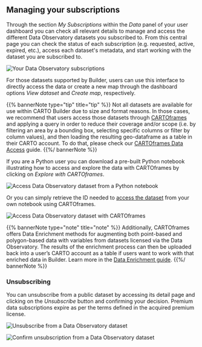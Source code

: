 ## Managing your subscriptions

Through the section *My Subscriptions* within the *Data* panel of your user dashboard you can check all relevant details to manage and access the different Data Observatory datasets you subscribed to. From this central page you can check the status of each subscription (e.g. requested, active, expired, etc.), access each dataset's metadata, and start working with the dataset you are subscribed to.

![Your Data Observatory subscriptions](/img/data-observatory/carto2/do-your-subscriptions.png)

For those datasets supported by Builder, users can use this interface to directly access the data or create a new map through the dashboard options *View dataset* and *Create map*, respectively.

{{% bannerNote type="tip" title="tip" %}}
Not all datasets are available for use within CARTO Builder due to size and format reasons. In those cases, we recommend that users access those datasets through [CARTOframes](https://www.carto.com/developers/cartoframes) and applying a query in order to reduce their coverage and/or scope (i.e. by filtering an area by a bounding box, selecting specific columns or filter by column values), and then loading the resulting geo-dataframe as a table in their CARTO account. To do that, please check our [CARTOframes Data Access](https://carto.com/developers/cartoframes/guides/Data-Observatory/#data-access) guide.
{{%/ bannerNote %}}

If you are a Python user you can download a pre-built Python notebook illustrating how to access and explore the data with CARTOframes by clicking on *Explore with CARTOframes*. 

![Access Data Observatory dataset from a Python notebook](/img/data-observatory/carto2/do-python-example.png)

Or you can simply retrieve the ID needed to [access the dataset](https://carto.com/developers/cartoframes/guides/Data-Observatory/#data-access) from your own notebook using CARTOframes.

![Access Data Observatory dataset with CARTOframes](/img/data-observatory/carto2/do-slug-id-cartoframes.png)

{{% bannerNote type="note" title="note" %}}
Additionally, CARTOframes offers Data Enrichment methods for augmenting both point-based and polygon-based data with variables from datasets licensed via the Data Observatory. The results of the enrichment process can then be uploaded back into a user’s CARTO account as a table if users want to work with that enriched data in Builder. Learn more in the [Data Enrichment guide](https://carto.com/developers/cartoframes/guides/Data-Observatory/#data-enrichment).
{{%/ bannerNote %}}

### Unsubscribing

You can unsubscribe from a public dataset by accessing its detail page and clicking on the *Unsubscribe* button and confirming your decision. Premium data subscriptions expire as per the terms defined in the acquired premium license.

![Unsubscribe from a Data Observatory dataset](/img/data-observatory/carto2/do-dataset-unsubscribe.png)

![Confirm unsubscription from a Data Observatory dataset](/img/data-observatory/carto2/do-dataset-unsubscribe-confirm.png)


